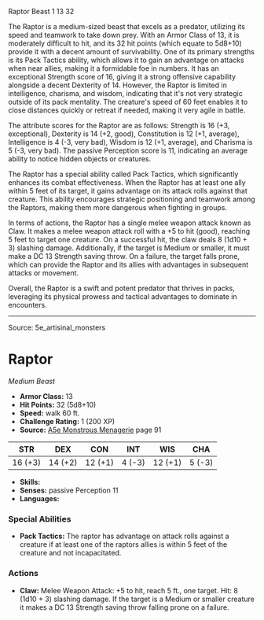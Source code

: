 <MonsterName/>Raptor</MonsterName>
<CreatureType/>Beast</CreatureType>
<CR/>1</CR>
<AC/>13</AC>
<HP/>32</HP>
<summary>The Raptor is a medium-sized beast that excels as a predator, utilizing its speed and teamwork to take down prey. With an Armor Class of 13, it is moderately difficult to hit, and its 32 hit points (which equate to 5d8+10) provide it with a decent amount of survivability. One of its primary strengths is its Pack Tactics ability, which allows it to gain an advantage on attacks when near allies, making it a formidable foe in numbers. It has an exceptional Strength score of 16, giving it a strong offensive capability alongside a decent Dexterity of 14. However, the Raptor is limited in intelligence, charisma, and wisdom, indicating that it's not very strategic outside of its pack mentality. The creature's speed of 60 feet enables it to close distances quickly or retreat if needed, making it very agile in battle.</summary>

<detail>

The attribute scores for the Raptor are as follows: Strength is 16 (+3, exceptional), Dexterity is 14 (+2, good), Constitution is 12 (+1, average), Intelligence is 4 (-3, very bad), Wisdom is 12 (+1, average), and Charisma is 5 (-3, very bad). The passive Perception score is 11, indicating an average ability to notice hidden objects or creatures.

The Raptor has a special ability called Pack Tactics, which significantly enhances its combat effectiveness. When the Raptor has at least one ally within 5 feet of its target, it gains advantage on its attack rolls against that creature. This ability encourages strategic positioning and teamwork among the Raptors, making them more dangerous when fighting in groups.

In terms of actions, the Raptor has a single melee weapon attack known as Claw. It makes a melee weapon attack roll with a +5 to hit (good), reaching 5 feet to target one creature. On a successful hit, the claw deals 8 (1d10 + 3) slashing damage. Additionally, if the target is Medium or smaller, it must make a DC 13 Strength saving throw. On a failure, the target falls prone, which can provide the Raptor and its allies with advantages in subsequent attacks or movement.

Overall, the Raptor is a swift and potent predator that thrives in packs, leveraging its physical prowess and tactical advantages to dominate in encounters.</detail>



---

Source: 5e_artisinal_monsters

# Raptor

*Medium* *Beast*

- **Armor Class:** 13
- **Hit Points:** 32 (5d8+10)
- **Speed:** walk 60 ft.
- **Challenge Rating:** 1 (200 XP)
- **Source:** [A5e Monstrous Menagerie](https://enpublishingrpg.com/products/level-up-monstrous-menagerie-a5e) page 91

| STR | DEX | CON | INT | WIS | CHA |
| --- | --- | --- | --- | --- | --- |
| 16 (+3) | 14 (+2) | 12 (+1) | 4 (-3) | 12 (+1) | 5 (-3) |

- **Skills:** 
- **Senses:** passive Perception 11
- **Languages:** 

### Special Abilities

- **Pack Tactics:** The raptor has advantage on attack rolls against a creature if at least one of the raptors allies is within 5 feet of the creature and not incapacitated.

### Actions

- **Claw:** Melee Weapon Attack: +5 to hit, reach 5 ft., one target. Hit: 8 (1d10 + 3) slashing damage. If the target is a Medium or smaller creature  it makes a DC 13 Strength saving throw  falling prone on a failure.




